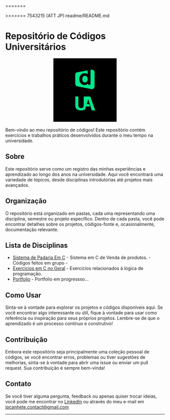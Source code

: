 

=======
<link rel="stylesheet" href="style.css">
>>>>>>> 7543215 (ATT JP):readme/README.md

# Repositório de Códigos Universitários

<p align="center">
  <img src="UA logo.jpg" alt="Logo da Universidade" width="200" height="200">
</p>

Bem-vindo ao meu repositório de códigos! Este repositório contém exercícios e trabalhos práticos desenvolvidos durante o meu tempo na universidade.

## Sobre

Este repositório serve como um registro das minhas experiências e aprendizado ao longo dos anos na universidade. Aqui você encontrará uma variedade de tópicos, desde disciplinas introdutórias até projetos mais avançados.

## Organização

O repositório está organizado em pastas, cada uma representando uma disciplina, semestre ou projeto específico. Dentro de cada pasta, você pode encontrar detalhes sobre os projetos, códigos-fonte e, ocasionalmente, documentação relevante.

## Lista de Disciplinas

- [Sistema de Padaria Em C](/1stSemester--PadariaBerenice) - Sistema em C de Venda de produtos. - Códigos feitos em grupo -
- [Exercicios em C no Geral](/1stSemester-Exercises) - Exercícios relacionados à lógica de programação. 
- [Portfolio](/Portfolio) - Portfolio em progressso...

## Como Usar

Sinta-se à vontade para explorar os projetos e códigos disponíveis aqui. Se você encontrar algo interessante ou útil, fique à vontade para usar como referência ou inspiração para seus próprios projetos. Lembre-se de que o aprendizado é um processo contínuo e construtivo!

## Contribuição

Embora este repositório seja principalmente uma coleção pessoal de códigos, se você encontrar erros, problemas ou tiver sugestões de melhorias, sinta-se à vontade para abrir uma issue ou enviar um pull request. Sua contribuição é sempre bem-vinda!

## Contato

Se você tiver alguma pergunta, feedback ou apenas quiser trocar ideias, você pode me encontrar no [LinkedIn](https://www.linkedin.com/in/joão-pedro-canhete-34460b236/) ou através do meu e-mail em jpcanhete.contact@gmail.com

---
